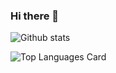 ### Hi there 👋

![Github stats](https://github-readme-stats.vercel.app/api?username=MuditN&theme=prussian&show_icons=true&count_private=true)

![Top Languages Card](https://github-readme-stats.vercel.app/api/top-langs/?username=MuditN&layout=compact)

<!--
**MuditN/MuditN** is a ✨ _special_ ✨ repository because its `README.md` (this file) appears on your GitHub profile.

Here are some ideas to get you started:

- 🔭 I’m currently working on ...
- 🌱 I’m currently learning ...
- 👯 I’m looking to collaborate on ...
- 🤔 I’m looking for help with ...
- 💬 Ask me about ...
- 📫 How to reach me: ...
- 😄 Pronouns: ...
- ⚡ Fun fact: ...
-->
